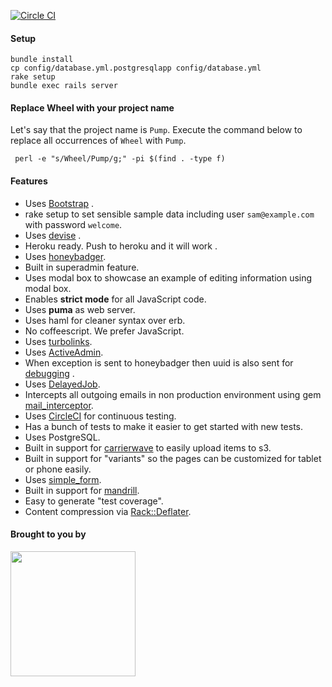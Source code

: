 [![Circle CI](https://circleci.com/gh/bigbinary/wheel.png?style=badge)](https://circleci.com/gh/bigbinary/wheel)

#### Setup

```
bundle install
cp config/database.yml.postgresqlapp config/database.yml
rake setup
bundle exec rails server
```

#### Replace Wheel with your project name

Let's say that the project name is `Pump`. Execute the command below to
replace all occurrences of `Wheel` with `Pump`.

```
 perl -e "s/Wheel/Pump/g;" -pi $(find . -type f)
```

#### Features

- Uses [Bootstrap](http://getbootstrap.com) .
- rake setup to set sensible sample data including user `sam@example.com` with password `welcome`.
- Uses [devise](https://github.com/plataformatec/devise) .
- Heroku ready. Push to heroku and it will work .
- Uses [honeybadger](https://www.honeybadger.io).
- Built in superadmin feature.
- Uses modal box to showcase an example of editing information using modal box.
- Enables __strict mode__ for all JavaScript code.
- Uses __puma__ as web server.
- Uses haml for cleaner syntax over erb.
- No coffeescript. We prefer JavaScript.
- Uses [turbolinks](https://github.com/turbolinks/turbolinks).
- Uses [ActiveAdmin](http://activeadmin.info).
- When exception is sent to honeybadger then uuid is also sent for [debugging](http://videos.bigbinary.com/rubyonrails/use-uuid-x-request-id-to-debug-rails-application.html) .
- Uses [DelayedJob](https://github.com/collectiveidea/delayed_job).
- Intercepts all outgoing emails in non production environment using gem [mail_interceptor](https://github.com/bigbinary/mail_interceptor).
- Uses [CircleCI](https://circleci.com) for continuous testing.
- Has a bunch of tests to make it easier to get started with new tests.
- Uses PostgreSQL.
- Built in support for [carrierwave](https://github.com/carrierwaveuploader/carrierwave) to easily upload items to s3.
- Built in support for "variants" so the pages can be customized for tablet or phone easily.
- Uses [simple_form](https://github.com/plataformatec/simple_form).
- Built in support for [mandrill](http://how-we-work.bigbinary.com/externalservices/mandrill.html).
- Easy to generate "test coverage".
- Content compression via [Rack::Deflater](https://github.com/rack/rack/blob/master/lib/rack/deflater.rb).


#### Brought to you by

<a href='http://BigBinary.com'><img src="https://s3.amazonaws.com/bigbinary-media/horizontal/logo_blue.png" width="200px"/></a>
